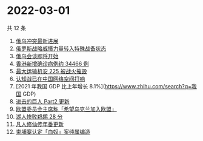 # 2022-03-01

共 12 条

<!-- BEGIN -->
<!-- 最后更新时间 Tue Mar 01 2022 01:14:26 GMT+0800 (China Standard Time) -->

1. [俄乌冲突最新进展](https://www.zhihu.com/search?q=俄乌冲突)
1. [俄罗斯战略威慑力量转入特殊战备状态](https://www.zhihu.com/search?q=俄罗斯乌克兰)
1. [俄乌会谈即将开始](https://www.zhihu.com/search?q=俄罗斯乌克兰)
1. [香港新增确诊病例约 34466 例](https://www.zhihu.com/search?q=香港疫情)
1. [最大运输机安 225 被战火摧毁](https://www.zhihu.com/search?q=安225)
1. [认知战已在中国网络空间打响](https://www.zhihu.com/search?q=认知战)
1. [2021 年我国 GDP 比上年增长 8.1%](https://www.zhihu.com/search?q=我国 GDP)
1. [进击的巨人 Part2 更新](https://www.zhihu.com/search?q=进击的巨人)
1. [欧盟委员会主席称「希望乌克兰加入欧盟」](https://www.zhihu.com/search?q=乌克兰欧盟)
1. [湖人惨败鹈鹕 28 分](https://www.zhihu.com/search?q=湖人)
1. [凡人修仙传年番更新](https://www.zhihu.com/search?q=凡人修仙传)
1. [柬埔寨认定「血奴」案纯属编造](https://www.zhihu.com/search?q=柬埔寨血奴)

<!-- END -->
